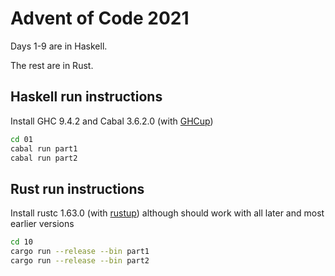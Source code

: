 # Advent of Code 2021
Days 1-9 are in Haskell.

The rest are in Rust.

## Haskell run instructions
Install GHC 9.4.2 and Cabal 3.6.2.0 (with [GHCup](https://www.haskell.org/ghcup/))
```sh
cd 01
cabal run part1
cabal run part2
```

## Rust run instructions
Install rustc 1.63.0 (with [rustup](https://www.rust-lang.org/tools/install)) although should work with all later and most earlier versions
```sh
cd 10
cargo run --release --bin part1
cargo run --release --bin part2
```

